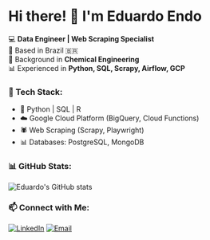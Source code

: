 # Hi there! 👋 I'm Eduardo Endo

💻 **Data Engineer | Web Scraping Specialist**  
📍 Based in Brazil 🇧🇷  
🔬 Background in **Chemical Engineering**  
📊 Experienced in **Python, SQL, Scrapy, Airflow, GCP**  

### 🔧 Tech Stack:
- 🐍 Python | SQL | R
- ☁️ Google Cloud Platform (BigQuery, Cloud Functions)
- 🕷️ Web Scraping (Scrapy, Playwright)
- 📊 Databases: PostgreSQL, MongoDB

### 📊 GitHub Stats:
![Eduardo's GitHub stats](https://github-readme-stats.vercel.app/api?username=eduardoendo&show_icons=true&theme=dark)

### 📫 Connect with Me:
[![LinkedIn](https://img.shields.io/badge/LinkedIn-eduardoendo-blue?logo=linkedin)](https://www.linkedin.com/in/eduardoendo/)
[![Email](https://img.shields.io/badge/Email-Contact_Me-red?logo=gmail)](mailto:your.email@example.com)

